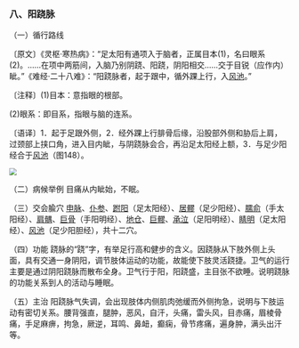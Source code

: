 ### 八、阳跷脉

（一）循行路线

〔原文〕《灵枢·寒热病》：“足太阳有通项入于脑者，正属目本(1)，名曰眼系(2)。……在项中两筋间，入脑乃别阴跷、阳跷，阴阳相交……交于目锐（应作内）眦。”《难经·二十八难》：“阳跷脉者，起于跟中，循外踝上行，入[风池](https://www.gmzyjc.com/read/zjs/zjs3.1.9-12-0.0.3.3.20.md)。”

〔注释〕(1)目本：意指眼的根部。

(2)眼系：即目系，指眼与脑的连系。

〔语译〕1．起于足跟外侧，2．经外踝上行腓骨后缘，沿股部外侧和胁后上肩，过颈部上挟口角，进入目内眦，与阴跷脉会合，再沿足太阳经上额，3．与足少阳经合于[风池](https://www.gmzyjc.com/read/zjs/zjs3.1.9-12-0.0.3.3.20.md)（图148）。

<img src="img/图148.jpg" style="zoom:80%;" />

（二）病候举例  目痛从内眦始，不眠。

（三）交会腧穴  [申脉](https://www.gmzyjc.com/read/zjs/zjs3.1.7-8-0.0.1.3.62.md)、[仆参](https://www.gmzyjc.com/read/zjs/zjs3.1.7-8-0.0.1.3.61.md)、[跗阳](https://www.gmzyjc.com/read/zjs/zjs3.1.7-8-0.0.1.3.59.md)（足太阳经）、[居髎](https://www.gmzyjc.com/read/zjs/zjs3.1.9-12-0.0.3.3.29.md)（足少阳经）、[臑俞](https://www.gmzyjc.com/read/zjs/zjs3.1.4-6-0.0.3.3.10.md)（手太阳经）、[肩髃](https://www.gmzyjc.com/read/zjs/zjs3.1.1-3-0.1.2.3.15.md)、[巨骨](https://www.gmzyjc.com/read/zjs/zjs3.1.1-3-0.1.2.3.16.md)（手阳明经）、[地仓](https://www.gmzyjc.com/read/zjs/zjs3.1.1-3-0.1.3.3.4.md)、[巨髎](https://www.gmzyjc.com/read/zjs/zjs3.1.1-3-0.1.3.3.3.md)、[承泣](https://www.gmzyjc.com/read/zjs/zjs3.1.1-3-0.1.3.3.1.md)（足阳明经）、[睛明](https://www.gmzyjc.com/read/zjs/zjs3.1.7-8-0.0.1.3.1.md)（足太阳经）、[风池](https://www.gmzyjc.com/read/zjs/zjs3.1.9-12-0.0.3.3.20.md)（足少阳胆经），共十二穴。

（四）功能  跷脉的“跷”字，有举足行高和健步的含义。因跷脉从下肢外侧上头面，具有交通一身阴阳，调节肢体运动的功能，故能使下肢灵活跷捷。卫气的运行主要是通过阴阳跷脉而散布全身。卫气行于阳，阳跷盛，主目张不欲睡。说明跷脉的功能关系到人的活动与睡眠。

（五）主治  阳跷脉气失调，会出现肢体内侧肌肉弛缓而外侧拘急，说明与下肢运动有密切关系。腰背强直，腿肿，恶风，自汗，头痛，雷头风，目赤痛，眉棱骨痛，手足麻痹，拘急，厥逆，耳鸣、鼻衄，癫痫，骨节疼痛，遍身肿，满头出汗等。
